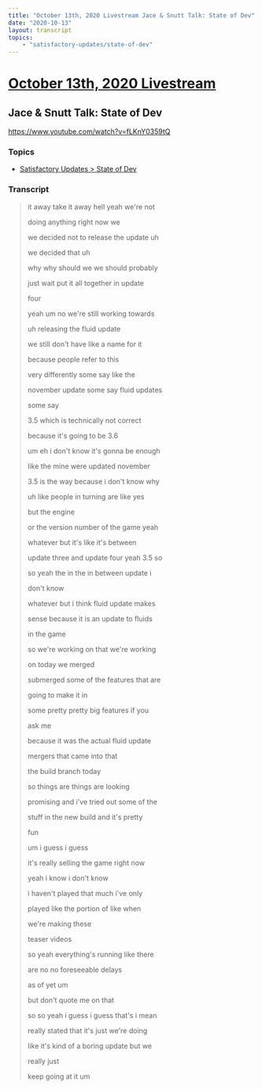 ```yaml
---
title: "October 13th, 2020 Livestream Jace & Snutt Talk: State of Dev"
date: "2020-10-13"
layout: transcript
topics:
    - "satisfactory-updates/state-of-dev"
---
```

# [October 13th, 2020 Livestream](../2020-10-13.md)
## Jace & Snutt Talk: State of Dev
https://www.youtube.com/watch?v=fLKnY0359tQ

### Topics
* [Satisfactory Updates > State of Dev](../topics/satisfactory-updates/state-of-dev.md)

### Transcript

> it away take it away hell yeah we're not
>
> doing anything right now we
>
> we decided not to release the update uh
>
> we decided that uh
>
> why why should we we should probably
>
> just wait put it all together in update
>
> four
>
> yeah um no we're still working towards
>
> uh releasing the fluid update
>
> we still don't have like a name for it
>
> because people refer to this
>
> very differently some say like the
>
> november update some say fluid updates
>
> some say
>
> 3.5 which is technically not correct
>
> because it's going to be 3.6
>
> um eh i don't know it's gonna be enough
>
> like the mine were updated november
>
> 3.5 is the way because i don't know why
>
> uh like people in turning are like yes
>
> but the engine
>
> or the version number of the game yeah
>
> whatever but it's like it's between
>
> update three and update four yeah 3.5 so
>
> so yeah the in the in between update i
>
> don't know
>
> whatever but i think fluid update makes
>
> sense because it is an update to fluids
>
> in the game
>
> so we're working on that we're working
>
> on today we merged
>
> submerged some of the features that are
>
> going to make it in
>
> some pretty pretty big features if you
>
> ask me
>
> because it was the actual fluid update
>
> mergers that came into that
>
> the build branch today
>
> so things are things are looking
>
> promising and i've tried out some of the
>
> stuff in the new build and it's pretty
>
> fun
>
> um i guess i guess
>
> it's really selling the game right now
>
> yeah i know i don't know
>
> i haven't played that much i've only
>
> played like the portion of like when
>
> we're making these
>
> teaser videos
>
> so yeah everything's running like there
>
> are no no foreseeable delays
>
> as of yet um
>
> but don't quote me on that
>
> so so yeah i guess i guess that's i mean
>
> really stated that it's just we're doing
>
> like it's kind of a boring update but we
>
> really just
>
> keep going at it um

